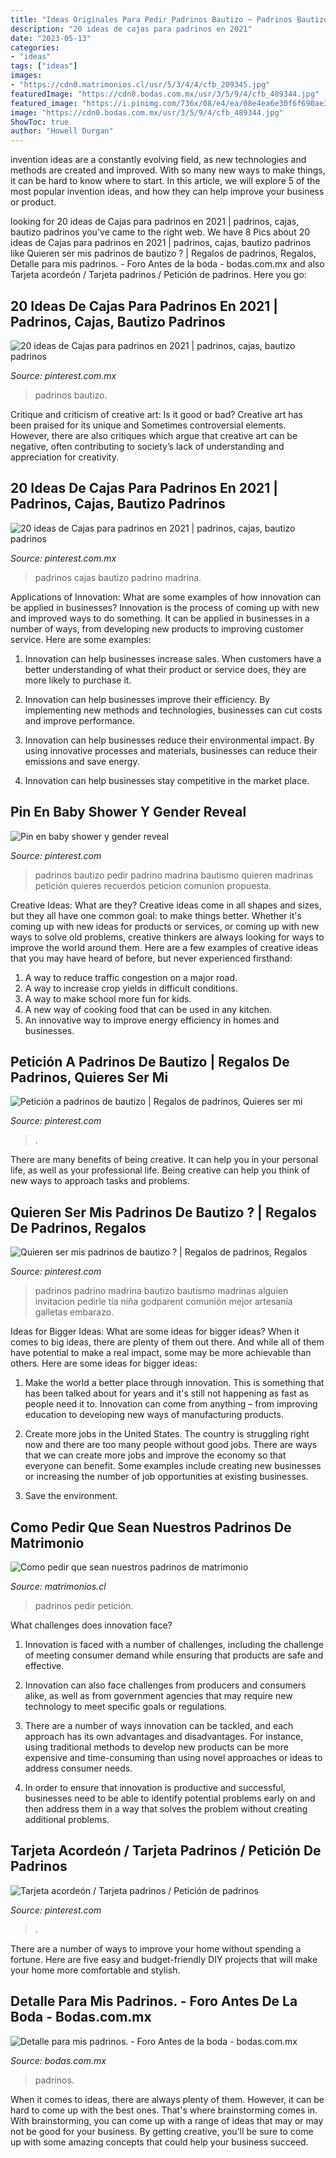 ```yaml
---
title: "Ideas Originales Para Pedir Padrinos Bautizo ~ Padrinos Bautizo Pedir Padrino Madrina Bautismo Quieren Madrinas Petición Quieres Recuerdos Peticion Comunion Propuesta"
description: "20 ideas de cajas para padrinos en 2021"
date: "2023-05-13"
categories:
- "ideas"
tags: ["ideas"]
images:
- "https://cdn0.matrimonios.cl/usr/5/3/4/4/cfb_209345.jpg"
featuredImage: "https://cdn0.bodas.com.mx/usr/3/5/9/4/cfb_489344.jpg"
featured_image: "https://i.pinimg.com/736x/08/e4/ea/08e4ea6e30f6f690ae3bb6d539d71101.jpg"
image: "https://cdn0.bodas.com.mx/usr/3/5/9/4/cfb_489344.jpg"
ShowToc: true
author: "Howell Durgan"
---
```



invention ideas are a constantly evolving field, as new technologies and methods are created and improved. With so many new ways to make things, it can be hard to know where to start. In this article, we will explore 5 of the most popular invention ideas, and how they can help improve your business or product.

	

		
looking for 20 ideas de Cajas para padrinos en 2021 | padrinos, cajas, bautizo padrinos you've came to the right web. We have 8 Pics about 20 ideas de Cajas para padrinos en 2021 | padrinos, cajas, bautizo padrinos like Quieren ser mis padrinos de bautizo ? | Regalos de padrinos, Regalos, Detalle para mis padrinos. - Foro Antes de la boda - bodas.com.mx and also Tarjeta acordeón / Tarjeta padrinos / Petición de padrinos. Here you go:
		
    
## 20 Ideas De Cajas Para Padrinos En 2021 | Padrinos, Cajas, Bautizo Padrinos

<img loading=lazy src="https://i.pinimg.com/474x/f0/ed/f5/f0edf540225795e55c38f0346e2d132b.jpg" onerror="this.onerror=null;this.src='https://tse2.mm.bing.net/th?id=OIP.mGHEyc2QV5Yu60TRhS56NgAAAA&amp;pid=15.1';" alt="20 ideas de Cajas para padrinos en 2021 | padrinos, cajas, bautizo padrinos">

_Source: pinterest.com.mx_

>padrinos bautizo. 

	

Critique and criticism of creative art: Is it good or bad?
Creative art has been praised for its unique and Sometimes controversial elements. However, there are also critiques which argue that creative art can be negative, often contributing to society’s lack of understanding and appreciation for creativity.

    
## 20 Ideas De Cajas Para Padrinos En 2021 | Padrinos, Cajas, Bautizo Padrinos

<img loading=lazy src="https://i.pinimg.com/474x/fc/46/f1/fc46f18562fe90a6dd200e6180a70cc0.jpg" onerror="this.onerror=null;this.src='https://tse1.mm.bing.net/th?id=OIP.nT1roKl9YJCIiPOfDXbFXgAAAA&amp;pid=15.1';" alt="20 ideas de Cajas para padrinos en 2021 | padrinos, cajas, bautizo padrinos">

_Source: pinterest.com.mx_

>padrinos cajas bautizo padrino madrina. 

	

Applications of Innovation: What are some examples of how innovation can be applied in businesses?
Innovation is the process of coming up with new and improved ways to do something. It can be applied in businesses in a number of ways, from developing new products to improving customer service. Here are some examples:
1. Innovation can help businesses increase sales. When customers have a better understanding of what their product or service does, they are more likely to purchase it.

2. Innovation can help businesses improve their efficiency. By implementing new methods and technologies, businesses can cut costs and improve performance.

3. Innovation can help businesses reduce their environmental impact. By using innovative processes and materials, businesses can reduce their emissions and save energy.

4. Innovation can help businesses stay competitive in the market place.

    
## Pin En Baby Shower Y Gender Reveal

<img loading=lazy src="https://i.pinimg.com/736x/99/0f/54/990f54aee7a947c5918a758d93a4ba24.jpg" onerror="this.onerror=null;this.src='https://tse4.mm.bing.net/th?id=OIP.LhYSxck728c-NXxfPSpp9AHaJ4&amp;pid=15.1';" alt="Pin en baby shower y gender reveal">

_Source: pinterest.com_

>padrinos bautizo pedir padrino madrina bautismo quieren madrinas petición quieres recuerdos peticion comunion propuesta. 

	

Creative Ideas: What are they?
Creative ideas come in all shapes and sizes, but they all have one common goal: to make things better. Whether it's coming up with new ideas for products or services, or coming up with new ways to solve old problems, creative thinkers are always looking for ways to improve the world around them. Here are a few examples of creative ideas that you may have heard of before, but never experienced firsthand: 
1. A way to reduce traffic congestion on a major road.
2. A way to increase crop yields in difficult conditions.
3. A way to make school more fun for kids.
4. A new way of cooking food that can be used in any kitchen.
5. An innovative way to improve energy efficiency in homes and businesses.

    
## Petición A Padrinos De Bautizo | Regalos De Padrinos, Quieres Ser Mi

<img loading=lazy src="https://i.pinimg.com/originals/a7/e2/84/a7e2846e0322d7e755356b3fcd0fd5d5.jpg" onerror="this.onerror=null;this.src='https://tse2.mm.bing.net/th?id=OIP.4Bubk8ygCziA-ho-_r_T_QHaFj&amp;pid=15.1';" alt="Petición a padrinos de bautizo | Regalos de padrinos, Quieres ser mi">

_Source: pinterest.com_

>. 

	

There are many benefits of being creative. It can help you in your personal life, as well as your professional life. Being creative can help you think of new ways to approach tasks and problems.

    
## Quieren Ser Mis Padrinos De Bautizo ? | Regalos De Padrinos, Regalos

<img loading=lazy src="https://i.pinimg.com/736x/35/c2/8d/35c28dadb637831e535e9041909ae187.jpg" onerror="this.onerror=null;this.src='https://tse3.mm.bing.net/th?id=OIP.3ScQyddwGPD-MWGXzqdqZAHaJ3&amp;pid=15.1';" alt="Quieren ser mis padrinos de bautizo ? | Regalos de padrinos, Regalos">

_Source: pinterest.com_

>padrinos padrino madrina bautizo bautismo madrinas alguien invitacion pedirle tía niña godparent comunión mejor artesanía galletas embarazo. 

	

Ideas for Bigger Ideas: What are some ideas for bigger ideas?
When it comes to big ideas, there are plenty of them out there. And while all of them have potential to make a real impact, some may be more achievable than others. Here are some ideas for bigger ideas:
1. Make the world a better place through innovation. This is something that has been talked about for years and it's still not happening as fast as people need it to. Innovation can come from anything – from improving education to developing new ways of manufacturing products.

2. Create more jobs in the United States. The country is struggling right now and there are too many people without good jobs. There are ways that we can create more jobs and improve the economy so that everyone can benefit. Some examples include creating new businesses or increasing the number of job opportunities at existing businesses.

3. Save the environment.

    
## Como Pedir Que Sean Nuestros Padrinos De Matrimonio

<img loading=lazy src="https://cdn0.matrimonios.cl/usr/5/3/4/4/cfb_209345.jpg" onerror="this.onerror=null;this.src='https://tse3.mm.bing.net/th?id=OIP.nbyp2KpcWRMDoqDQqMFARwHaHA&amp;pid=15.1';" alt="Como pedir que sean nuestros padrinos de matrimonio">

_Source: matrimonios.cl_

>padrinos pedir petición. 

	

What challenges does innovation face?
1. Innovation is faced with a number of challenges, including the challenge of meeting consumer demand while ensuring that products are safe and effective.
2. Innovation can also face challenges from producers and consumers alike, as well as from government agencies that may require new technology to meet specific goals or regulations.

3. There are a number of ways innovation can be tackled, and each approach has its own advantages and disadvantages. For instance, using traditional methods to develop new products can be more expensive and time-consuming than using novel approaches or ideas to address consumer needs.

4. In order to ensure that innovation is productive and successful, businesses need to be able to identify potential problems early on and then address them in a way that solves the problem without creating additional problems.

    
## Tarjeta Acordeón / Tarjeta Padrinos / Petición De Padrinos

<img loading=lazy src="https://i.pinimg.com/736x/08/e4/ea/08e4ea6e30f6f690ae3bb6d539d71101.jpg" onerror="this.onerror=null;this.src='https://tse1.mm.bing.net/th?id=OIP.JP4xZKITTNM-ExgrZlGXYAHaJ3&amp;pid=15.1';" alt="Tarjeta acordeón / Tarjeta padrinos / Petición de padrinos">

_Source: pinterest.com_

>. 

	

There are a number of ways to improve your home without spending a fortune. Here are five easy and budget-friendly DIY projects that will make your home more comfortable and stylish.

    
## Detalle Para Mis Padrinos. - Foro Antes De La Boda - Bodas.com.mx

<img loading=lazy src="https://cdn0.bodas.com.mx/usr/3/5/9/4/cfb_489344.jpg" onerror="this.onerror=null;this.src='https://tse2.mm.bing.net/th?id=OIP.fFs8Ij0RIK1a7Wwl5-hqbwHaJo&amp;pid=15.1';" alt="Detalle para mis padrinos. - Foro Antes de la boda - bodas.com.mx">

_Source: bodas.com.mx_

>padrinos. 

	

When it comes to ideas, there are always plenty of them. However, it can be hard to come up with the best ones. That's where brainstorming comes in. With brainstorming, you can come up with a range of ideas that may or may not be good for your business. By getting creative, you'll be sure to come up with some amazing concepts that could help your business succeed.

